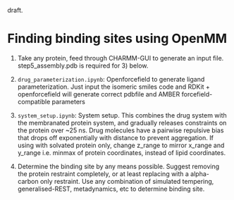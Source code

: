 draft.

# Finding binding sites using OpenMM 

1) Take any protein, feed through CHARMM-GUI to generate an input file. step5_assembly.pdb is required for 3) below. 

2) `drug_parameterization.ipynb`: Openforcefield to generate ligand parameterization. Just input the isomeric smiles code and RDKit + openforcefield will generate correct pdbfile and AMBER forcefield-compatible parameters

3) `system_setup.ipynb`: System setup. This combines the drug system with the membranated protein system, and gradually releases constraints on the protein over ~25 ns. Drug molecules have a pairwise repulsive bias that drops off exponentially with distance to prevent aggregation. If using with solvated protein only, change z_range to mirror x_range and y_range i.e. minmax of protein coordinates, instead of lipid coordinates. 

4) Determine the binding site by any means possible. Suggest removing the protein restraint completely, or at least replacing with a alpha-carbon only restraint. Use any combination of simulated tempering, generalised-REST, metadynamics, etc to determine binding site. 
